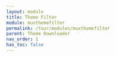 ```yaml
---
layout: module
title: Theme Filter
module: muxthemefilter
permalink: /tour/modules/muxthemefilter
parent: Theme Downloader
nav_order: 1
has_toc: false
---
```

